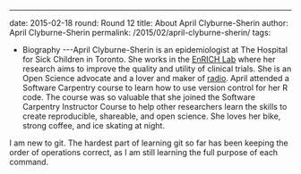 ---
date: 2015-02-18
round: Round 12
title: About April Clyburne-Sherin
author: April Clyburne-Sherin
permalink: /2015/02/april-clyburne-sherin/
tags:
  - Biography
---April Clyburne-Sherin is an epidemiologist at The Hospital for Sick Children in Toronto. She works in the [EnRICH Lab](http://www.sickkids.ca/Research/EnRICH/About-Us/index.html) where her research aims to improve the quality and utility of clinical trials. She is an Open Science advocate and a lover and maker of [radio](https://pioneerradio.wordpress.com/). April attended a Software Carpentry course to learn how to use version control for her R code. The course was so valuable that she joined the Software Carpentry Instructor Course to help other researchers learn the skills to create reproducible, shareable, and open science. She loves her bike, strong coffee, and ice skating at night.

I am new to git. The hardest part of learning git so far has been keeping the order of operations correct, as I am still learning the full purpose of each command.